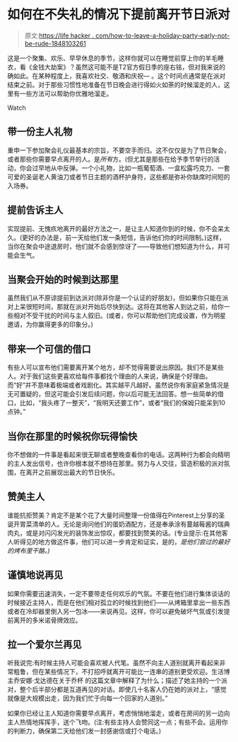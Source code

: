 # 如何在不失礼的情况下提前离开节日派对

> 原文:[https://life hacker . com/how-to-leave-a-holiday-party-early-not-be-rude-1848103261](https://lifehacker.com/how-to-leave-a-holiday-party-early-without-being-rude-1848103261)

这是一个聚集、欢乐、早早休息的季节，这样你就可以在睡觉前穿上你的羊毛睡衣，看《金钱大劫案》？虽然这可能不是T2官方假日季的座右铭，但对我来说的确如此。在某种程度上，我喜欢社交、敬酒和庆祝— 。这个时间点通常是在派对结束之前。对于那些习惯性地准备在节日晚会进行得如火如荼的时候溜走的人，这里有一些方法可以帮助你优雅地溜走。

Watch

## 带一份主人礼物

重申一下参加聚会礼仪最基本的宗旨，不要空手而归。这不仅仅是为了节日聚会，或者那些你需要早点离开的人。是*所有*方。(但尤其是那些在给予季节举行的活动，你会过早地从中反弹。一个小礼物，比如一瓶葡萄酒、一盒松露巧克力、一套可爱的圣诞老人黄油刀或者节日主题的酒杯护身符，这些都是弥补你缺席时间短的入场券。

## 提前告诉主人

实现提前、无愧疚地离开的最好方法之一，是让主人知道你到的时候，你不会呆太久。(更好的办法是，前一天给他们发一条短信，告诉他们你的时间限制。)这样，当你在聚会中途退房时，他们就不会感到惊讶了——导致他们想知道为什么，并可能会生气。

## 当聚会开始的时候到达那里

虽然我们从不原谅提前到达派对(除非你是一个认证的好朋友)，但如果你只能在派对上呆很短时间，那就在派对开始后尽快到达。这将在其他客人到达之前，给你一些相对不受干扰的时间与主人叙旧。(或者，你可以帮助他们完成设置，作为明星邀请，为你赢得更多的印象分。)

## 带来一个可信的借口

有些人可以宣布他们需要离开某个地方，却不觉得需要说出原因。我们不是某些人。对于我们这些更喜欢给每件事都找个理由的人来说，确保是个好理由。而“好”并不意味着极端或者戏剧化。其实越平凡越好。虽然说你有家庭紧急情况是无可置疑的，但这可能会引发后续问题，你以后可能无法回答。想一些简单的借口，比如，“我头疼了一整天”，“我明天还要工作”，或者“我们的保姆只能呆到10点钟。”

## 当你在那里的时候祝你玩得愉快

你不想做的一件事是看起来很无聊或者整晚查看你的电话。这两种行为都会向精明的主人发出信号，也许你根本就不想待在那里。努力与人交往，营造积极的派对氛围，在离开之前展现出最大的节日快乐。

## 赞美主人

谁能抗拒赞美？肯定不是某个花了大量时间整理一份值得在Pinterest上分享的圣诞开胃菜清单的人。无论是询问他们的蛋奶酒配方，还是奉承涂有蔓越莓酱的瑞典肉丸，或是对闪闪发光的装饰发出惊叹，都要找到赞美的话。(专业提示:在其他客人听得见的地方做这件事，他们可以进一步肯定和证实，是的，*是他们尝过的最好的烤布里干酪。)*

## 谨慎地说再见

如果你需要迅速消失，一定不要带走任何欢乐的气氛。不要在他们进行集体谈话的时候接近主持人，而是在他们相对孤立的时候找到他们——从烤箱里拿出一些东西或者在冷却器里倒入另一包冰——来说再见。这样，你可以避免破坏气氛或引发提前离开的多米诺骨牌效应。

## 拉一个爱尔兰再见

听我说完:有时候主持人可能会喜欢被人代笔。虽然不向主人道别就离开看起来非常粗鲁，但在某些情况下，不打招呼就离开可能比一连串的道别更受欢迎。生活博主乔安娜·戈达德在关于乔杯 的这篇文章中解释了为什么；描述了她主持的一个派对，整个后半部分都是互道再见的对话。即使几十名客人仍在她的派对上，“感觉就像是大规模出走，因为我们忙于向每一个回家的人道别。”

如果你已经让主人知道你需要早点离开，考虑悄悄地溜走，或者在房间的另一边向主人热情地挥挥手，送个飞吻。(注:有些主持人会赞同这一点；有些不会。运用你的判断力，确保第二天给他们发一封感谢信或打个电话。)
